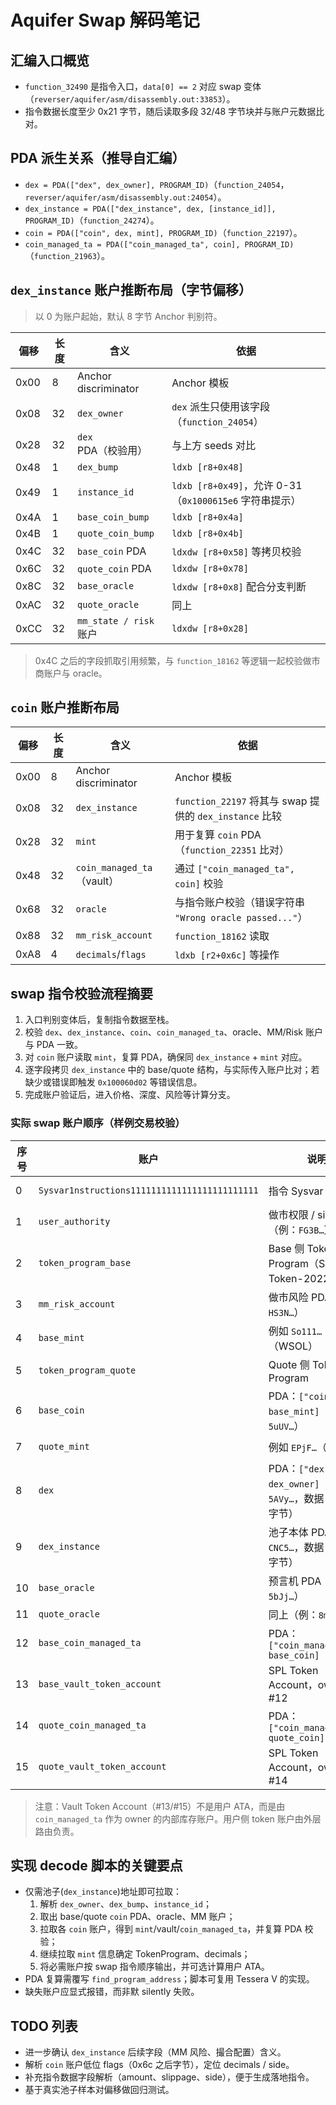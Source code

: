 # Aquifer Swap 解码笔记

## 汇编入口概览
- `function_32490` 是指令入口，`data[0] == 2` 对应 swap 变体（`reverser/aquifer/asm/disassembly.out:33853`）。
- 指令数据长度至少 0x21 字节，随后读取多段 32/48 字节块并与账户元数据比对。

## PDA 派生关系（推导自汇编）
- `dex = PDA(["dex", dex_owner], PROGRAM_ID)`（`function_24054`，`reverser/aquifer/asm/disassembly.out:24054`）。
- `dex_instance = PDA(["dex_instance", dex, [instance_id]], PROGRAM_ID)`（`function_24274`）。
- `coin = PDA(["coin", dex, mint], PROGRAM_ID)`（`function_22197`）。
- `coin_managed_ta = PDA(["coin_managed_ta", coin], PROGRAM_ID)`（`function_21963`）。

## `dex_instance` 账户推断布局（字节偏移）
> 以 0 为账户起始，默认 8 字节 Anchor 判别符。

| 偏移 | 长度 | 含义 | 依据 |
| ---- | ---- | ---- | ---- |
| 0x00 | 8 | Anchor discriminator | Anchor 模板 |
| 0x08 | 32 | `dex_owner` | `dex` 派生只使用该字段（`function_24054`） |
| 0x28 | 32 | `dex` PDA（校验用） | 与上方 seeds 对比 |
| 0x48 | 1 | `dex_bump` | `ldxb [r8+0x48]` |
| 0x49 | 1 | `instance_id` | `ldxb [r8+0x49]`，允许 0-31（`0x1000615e6` 字符串提示） |
| 0x4A | 1 | `base_coin_bump` | `ldxb [r8+0x4a]` |
| 0x4B | 1 | `quote_coin_bump` | `ldxb [r8+0x4b]` |
| 0x4C | 32 | `base_coin` PDA | `ldxdw [r8+0x58]` 等拷贝校验 |
| 0x6C | 32 | `quote_coin` PDA | `ldxdw [r8+0x78]` |
| 0x8C | 32 | `base_oracle` | `ldxdw [r8+0x8]` 配合分支判断 |
| 0xAC | 32 | `quote_oracle` | 同上 |
| 0xCC | 32 | `mm_state / risk` 账户 | `ldxdw [r8+0x28]` |

> 0x4C 之后的字段抓取引用频繁，与 `function_18162` 等逻辑一起校验做市商账户与 oracle。

## `coin` 账户推断布局
| 偏移 | 长度 | 含义 | 依据 |
| ---- | ---- | ---- | ---- |
| 0x00 | 8 | Anchor discriminator | Anchor 模板 |
| 0x08 | 32 | `dex_instance` | `function_22197` 将其与 swap 提供的 `dex_instance` 比较 |
| 0x28 | 32 | `mint` | 用于复算 `coin` PDA（`function_22351` 比对） |
| 0x48 | 32 | `coin_managed_ta`（vault） | 通过 `["coin_managed_ta", coin]` 校验 |
| 0x68 | 32 | `oracle` | 与指令账户校验（错误字符串 `"Wrong oracle passed..."`） |
| 0x88 | 32 | `mm_risk_account` | `function_18162` 读取 |
| 0xA8 | 4 | `decimals`/`flags` | `ldxb [r2+0x6c]` 等操作 |

## swap 指令校验流程摘要
1. 入口判别变体后，复制指令数据至栈。
2. 校验 `dex`、`dex_instance`、`coin`、`coin_managed_ta`、oracle、MM/Risk 账户与 PDA 一致。
3. 对 `coin` 账户读取 `mint`，复算 PDA，确保同 `dex_instance` + `mint` 对应。
4. 逐字段拷贝 `dex_instance` 中的 base/quote 结构，与实际传入账户比对；若缺少或错误即触发 `0x100060d02` 等错误信息。
5. 完成账户验证后，进入价格、深度、风险等计算分支。

### 实际 swap 账户顺序（样例交易校验）
| 序号 | 账户 | 说明 | 汇编参考 |
| ---- | ---- | ---- | ---- |
| 0 | `Sysvar1nstructions1111111111111111111111111` | 指令 Sysvar | `function_26067` 调用 |
| 1 | `user_authority` | 做市权限 / signer（例：`FG3B…`） | `Signer account is not a signer` |
| 2 | `token_program_base` | Base 侧 Token Program（SPL v1 / Token-2022） | `Incorrect token program account provided` |
| 3 | `mm_risk_account` | 做市风险 PDA（例：`HS3N…`） | `Market maker account must be a signer` |
| 4 | `base_mint` | 例如 `So111…`（WSOL） | `Base token mint mismatch` |
| 5 | `token_program_quote` | Quote 侧 Token Program | 同上 |
| 6 | `base_coin` | PDA：`["coin", dex, base_mint]`（例：`5uUV…`） | `Coin PDA address derivation mismatch` |
| 7 | `quote_mint` | 例如 `EPjF…`（USDC） | `Quote token mint mismatch` |
| 8 | `dex` | PDA：`["dex", dex_owner]`（例：`5AVy…`，数据 8 552 字节） | `dexBump mismatch` |
| 9 | `dex_instance` | 池子本体 PDA（例：`CNC5…`，数据 8 492 字节） | `Dex instance PDA address derivation mismatch` |
| 10 | `base_oracle` | 预言机 PDA（例：`5bJj…`） | `Wrong oracle passed for coin account` |
| 11 | `quote_oracle` | 同上（例：`8mZV…`） | 同上 |
| 12 | `base_coin_managed_ta` | PDA：`["coin_managed_ta", base_coin]` | `coin_managed_ta… mismatch` |
| 13 | `base_vault_token_account` | SPL Token Account，owner 为 #12 | Token account校验 |
| 14 | `quote_coin_managed_ta` | PDA：`["coin_managed_ta", quote_coin]` | 同上 |
| 15 | `quote_vault_token_account` | SPL Token Account，owner 为 #14 | Token account校验 |

> 注意：Vault Token Account（#13/#15）不是用户 ATA，而是由 `coin_managed_ta` 作为 owner 的内部库存账户。用户侧 token 账户由外层路由负责。

## 实现 decode 脚本的关键要点
- 仅需池子(`dex_instance`)地址即可拉取：
  1. 解析 `dex_owner`、`dex_bump`、`instance_id`；
  2. 取出 base/quote `coin` PDA、oracle、MM 账户；
  3. 拉取各 `coin` 账户，得到 `mint`/vault/`coin_managed_ta`，并复算 PDA 校验；
  4. 继续拉取 `mint` 信息确定 TokenProgram、decimals；
  5. 将必需账户按 swap 指令顺序输出，并可选计算用户 ATA。
- PDA 复算需覆写 `find_program_address`；脚本可复用 Tessera V 的实现。
- 缺失账户应显式报错，而非默 silently 失败。

## TODO 列表
- 进一步确认 `dex_instance` 后续字段（MM 风险、撮合配置）含义。
- 解析 `coin` 账户低位 flags（0x6c 之后字节），定位 decimals / side。
- 补充指令数据字段解析（amount、slippage、side），便于生成落地指令。
- 基于真实池子样本对偏移做回归测试。
